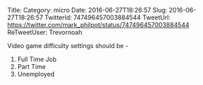 Title: 
Category: micro
Date: 2016-06-27T18:26:57
Slug: 2016-06-27T18:26:57
TwitterId: 747496457003884544
TweetUrl: https://twitter.com/mark_philpot/status/747496457003884544
ReTweetUser: Trevornoah

<i class="fa fa-retweet" aria-hidden="true"></i> Video game difficulty settings should be - 

1. Full Time Job
2. Part Time
3. Unemployed